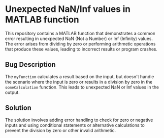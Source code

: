 # Unexpected NaN/Inf values in MATLAB function

This repository contains a MATLAB function that demonstrates a common error resulting in unexpected NaN (Not a Number) or Inf (Infinity) values. The error arises from dividing by zero or performing arithmetic operations that produce these values, leading to incorrect results or program crashes.

## Bug Description

The `myFunction` calculates a result based on the input, but doesn't handle the scenario where the input is zero or results in a division by zero in the `someCalculation` function. This leads to unexpected NaN or Inf values in the output. 

## Solution

The solution involves adding error handling to check for zero or negative inputs and using conditional statements or alternative calculations to prevent the division by zero or other invalid arithmetic.